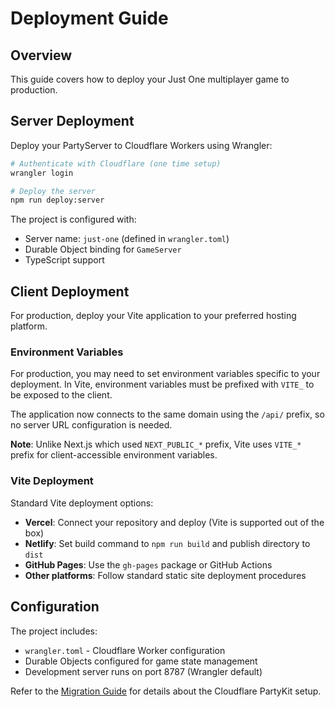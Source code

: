 # Deployment Guide

## Overview

This guide covers how to deploy your Just One multiplayer game to production.

## Server Deployment

Deploy your PartyServer to Cloudflare Workers using Wrangler:

```bash
# Authenticate with Cloudflare (one time setup)
wrangler login

# Deploy the server
npm run deploy:server
```

The project is configured with:
- Server name: `just-one` (defined in `wrangler.toml`)
- Durable Object binding for `GameServer`
- TypeScript support

## Client Deployment

For production, deploy your Vite application to your preferred hosting platform.

### Environment Variables

For production, you may need to set environment variables specific to your deployment. In Vite, environment variables must be prefixed with `VITE_` to be exposed to the client.

The application now connects to the same domain using the `/api/` prefix, so no server URL configuration is needed.

**Note**: Unlike Next.js which used `NEXT_PUBLIC_*` prefix, Vite uses `VITE_*` prefix for client-accessible environment variables.

### Vite Deployment

Standard Vite deployment options:
- **Vercel**: Connect your repository and deploy (Vite is supported out of the box)
- **Netlify**: Set build command to `npm run build` and publish directory to `dist`
- **GitHub Pages**: Use the `gh-pages` package or GitHub Actions
- **Other platforms**: Follow standard static site deployment procedures

## Configuration

The project includes:
- `wrangler.toml` - Cloudflare Worker configuration
- Durable Objects configured for game state management
- Development server runs on port 8787 (Wrangler default)

Refer to the [Migration Guide](migration-guide.md) for details about the Cloudflare PartyKit setup.
